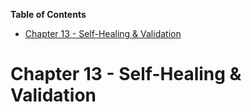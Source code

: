 <!-- START doctoc generated TOC please keep comment here to allow auto update -->
<!-- DON'T EDIT THIS SECTION, INSTEAD RE-RUN doctoc TO UPDATE -->
**Table of Contents**

- [Chapter 13 - Self-Healing & Validation](#chapter-13---self-healing--validation)

<!-- END doctoc generated TOC please keep comment here to allow auto update -->

# Chapter 13 - Self-Healing & Validation
